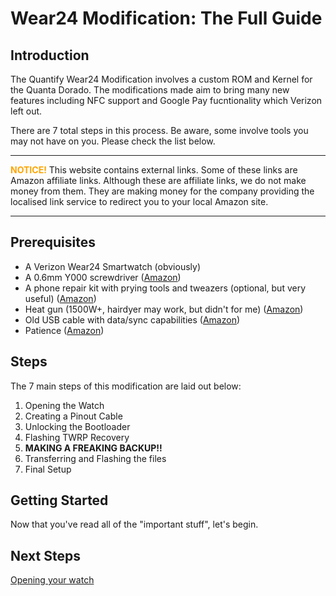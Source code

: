 # Wear24 Modification: The Full Guide

## Introduction

The Quantify Wear24 Modification involves a custom ROM and Kernel for the Quanta Dorado. The modifications made aim to bring many new features including NFC support and Google Pay fucntionality which Verizon left out.

There are 7 total steps in this process. Be aware, some involve tools you may not have on you. Please check the list below.

---

<span style="color:orange">**NOTICE!**</span> This website contains external links. Some of these links are Amazon affiliate links. Although these are affiliate links, we do not make money from them. They are making money for the company providing the localised link service to redirect you to your local Amazon site.

---

## Prerequisites

- A Verizon Wear24 Smartwatch (obviously)
- A 0.6mm Y000 screwdriver ([Amazon](http://a-fwd.com/s=0.6+Y000+screwdriver))
- A phone repair kit with prying tools and tweazers (optional, but very useful) ([Amazon](http://a-fwd.com/s=phone+repair+kit+tweezers))
- Heat gun (1500W+, hairdyer may work, but didn't for me) ([Amazon](http://a-fwd.com/s=heatgun))
- Old USB cable with data/sync capabilities ([Amazon](http://a-fwd.com/s=micro+usb+cable+data+sync))
- Patience ([Amazon](https://www.youtube.com/watch?v=dQw4w9WgXcQ))

## Steps

The 7 main steps of this modification are laid out below:

1. Opening the Watch
2. Creating a Pinout Cable
3. Unlocking the Bootloader
4. Flashing TWRP Recovery
5. **MAKING A FREAKING BACKUP!!**
6. Transferring and Flashing the files
7. Final Setup

## Getting Started

Now that you've read all of the "important stuff", let's begin.

## Next Steps

[Opening your watch](/wiki/Opening_your_watch)
